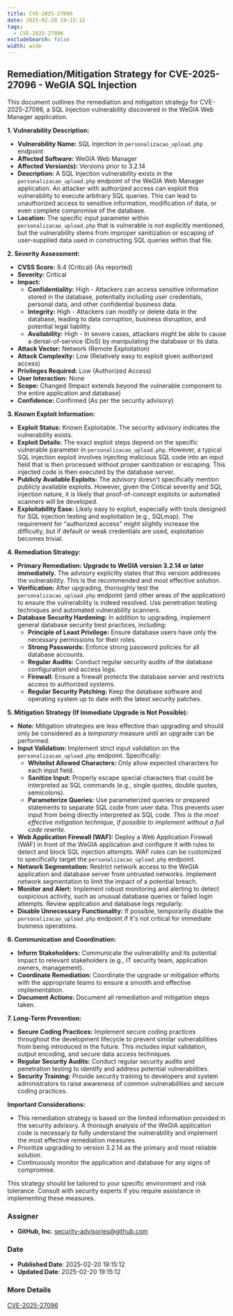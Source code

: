 ```yaml
---
title: CVE-2025-27096
date: 2025-02-20 19:15:12
tags:
  - CVE-2025-27096
excludeSearch: false
width: wide
---
```


## Remediation/Mitigation Strategy for CVE-2025-27096 - WeGIA SQL Injection

This document outlines the remediation and mitigation strategy for CVE-2025-27096, a SQL Injection vulnerability discovered in the WeGIA Web Manager application.

**1. Vulnerability Description:**

*   **Vulnerability Name:** SQL Injection in `personalizacao_upload.php` endpoint
*   **Affected Software:** WeGIA Web Manager
*   **Affected Version(s):** Versions prior to 3.2.14
*   **Description:** A SQL Injection vulnerability exists in the `personalizacao_upload.php` endpoint of the WeGIA Web Manager application.  An attacker with authorized access can exploit this vulnerability to execute arbitrary SQL queries. This can lead to unauthorized access to sensitive information, modification of data, or even complete compromise of the database.
*   **Location:** The specific input parameter within `personalizacao_upload.php` that is vulnerable is not explicitly mentioned, but the vulnerability stems from improper sanitization or escaping of user-supplied data used in constructing SQL queries within that file.

**2. Severity Assessment:**

*   **CVSS Score:** 9.4 (Critical)  (As reported)
*   **Severity:** Critical
*   **Impact:**
    *   **Confidentiality:** High - Attackers can access sensitive information stored in the database, potentially including user credentials, personal data, and other confidential business data.
    *   **Integrity:** High - Attackers can modify or delete data in the database, leading to data corruption, business disruption, and potential legal liability.
    *   **Availability:** High - In severe cases, attackers might be able to cause a denial-of-service (DoS) by manipulating the database or its data.
*   **Attack Vector:** Network (Remote Exploitation)
*   **Attack Complexity:** Low (Relatively easy to exploit given authorized access)
*   **Privileges Required:** Low (Authorized Access)
*   **User Interaction:** None
*   **Scope:** Changed (Impact extends beyond the vulnerable component to the entire application and database)
*   **Confidence:** Confirmed (As per the security advisory)

**3. Known Exploit Information:**

*   **Exploit Status:** Known Exploitable. The security advisory indicates the vulnerability exists.
*   **Exploit Details:**  The exact exploit steps depend on the specific vulnerable parameter in `personalizacao_upload.php`.  However, a typical SQL injection exploit involves injecting malicious SQL code into an input field that is then processed without proper sanitization or escaping.  This injected code is then executed by the database server.
*   **Publicly Available Exploits:** The advisory doesn't specifically mention publicly available exploits. However, given the Critical severity and SQL injection nature, it is likely that proof-of-concept exploits or automated scanners will be developed.
*   **Exploitability Ease:**  Likely easy to exploit, especially with tools designed for SQL injection testing and exploitation (e.g., SQLmap).  The requirement for "authorized access" might slightly increase the difficulty, but if default or weak credentials are used, exploitation becomes trivial.

**4. Remediation Strategy:**

*   **Primary Remediation:**  **Upgrade to WeGIA version 3.2.14 or later immediately.**  The advisory explicitly states that this version addresses the vulnerability. This is the recommended and most effective solution.
*   **Verification:** After upgrading, thoroughly test the `personalizacao_upload.php` endpoint (and other areas of the application) to ensure the vulnerability is indeed resolved. Use penetration testing techniques and automated vulnerability scanners.
*   **Database Security Hardening:** In addition to upgrading, implement general database security best practices, including:
    *   **Principle of Least Privilege:** Ensure database users have only the necessary permissions for their roles.
    *   **Strong Passwords:** Enforce strong password policies for all database accounts.
    *   **Regular Audits:** Conduct regular security audits of the database configuration and access logs.
    *   **Firewall:** Ensure a firewall protects the database server and restricts access to authorized systems.
    *   **Regular Security Patching:**  Keep the database software and operating system up to date with the latest security patches.

**5. Mitigation Strategy (If Immediate Upgrade is Not Possible):**

*   **Note:** Mitigation strategies are less effective than upgrading and should only be considered as a *temporary* measure until an upgrade can be performed.
*   **Input Validation:** Implement strict input validation on the `personalizacao_upload.php` endpoint.  Specifically:
    *   **Whitelist Allowed Characters:** Only allow expected characters for each input field.
    *   **Sanitize Input:** Properly escape special characters that could be interpreted as SQL commands (e.g., single quotes, double quotes, semicolons).
    *   **Parameterize Queries:** Use parameterized queries or prepared statements to separate SQL code from user data. This prevents user input from being directly interpreted as SQL code.  *This is the most effective mitigation technique, if possible to implement without a full code rewrite.*
*   **Web Application Firewall (WAF):** Deploy a Web Application Firewall (WAF) in front of the WeGIA application and configure it with rules to detect and block SQL injection attempts. WAF rules can be customized to specifically target the `personalizacao_upload.php` endpoint.
*   **Network Segmentation:** Restrict network access to the WeGIA application and database server from untrusted networks. Implement network segmentation to limit the impact of a potential breach.
*   **Monitor and Alert:** Implement robust monitoring and alerting to detect suspicious activity, such as unusual database queries or failed login attempts.  Review application and database logs regularly.
*   **Disable Unnecessary Functionality:** If possible, temporarily disable the `personalizacao_upload.php` endpoint if it's not critical for immediate business operations.

**6. Communication and Coordination:**

*   **Inform Stakeholders:** Communicate the vulnerability and its potential impact to relevant stakeholders (e.g., IT security team, application owners, management).
*   **Coordinate Remediation:** Coordinate the upgrade or mitigation efforts with the appropriate teams to ensure a smooth and effective implementation.
*   **Document Actions:** Document all remediation and mitigation steps taken.

**7. Long-Term Prevention:**

*   **Secure Coding Practices:** Implement secure coding practices throughout the development lifecycle to prevent similar vulnerabilities from being introduced in the future.  This includes input validation, output encoding, and secure data access techniques.
*   **Regular Security Audits:** Conduct regular security audits and penetration testing to identify and address potential vulnerabilities.
*   **Security Training:** Provide security training to developers and system administrators to raise awareness of common vulnerabilities and secure coding practices.

**Important Considerations:**

*   This remediation strategy is based on the limited information provided in the security advisory.  A thorough analysis of the WeGIA application code is necessary to fully understand the vulnerability and implement the most effective remediation measures.
*   Prioritize upgrading to version 3.2.14 as the primary and most reliable solution.
*   Continuously monitor the application and database for any signs of compromise.

This strategy should be tailored to your specific environment and risk tolerance.  Consult with security experts if you require assistance in implementing these measures.

### Assigner
- **GitHub, Inc.** <security-advisories@github.com>

### Date
- **Published Date**: 2025-02-20 19:15:12
- **Updated Date**: 2025-02-20 19:15:12

### More Details
[CVE-2025-27096](https://www.cvedetails.com/cve/CVE-2025-27096)